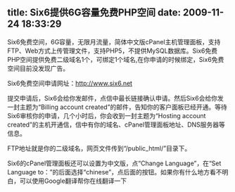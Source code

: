 title: Six6提供6G容量免费PHP空间
date: 2009-11-24 18:33:29
---

<p>
	Six6免费空间，6G容量，无限月流量，简体中文版cPanel主机管理面板，支持FTP、Web方式上传管理文件，支持PHP5，不提供MySQL数据库。Six6免费PHP空间提供免费二级域名1个，可绑定1个域名,在你申请的时候绑定，Six6免费空间目前没发现广告。</p>
<p>
	Six6免费空间申请网址：<a href="http://www.six6.net">http://www.six6.net</a></p>
<p>
	提交申请后，Six6会给你发邮件，点信中最长链接确认申请。然后Six6会给你发一封主题为&ldquo;Billing account created&rdquo;的邮件，告知你的客户面板已经开通。等待Six6审核你的申请，几个小时后，你会收到一封主题为&ldquo;Hosting account created&rdquo;的主机开通信，信中有你的域名、cPanel管理面板地址、DNS服务器等信息。</p>
<p>
	FTP地址就是你的二级域名，网页文件传到&ldquo;/public_html/&rdquo;目录下。</p>
<p>
	Six6的cPanel管理面板还可以设置为中文版，点&ldquo;Change Language&rdquo;，在&ldquo;Set Language to：&rdquo;的后面选择&ldquo;chinese&rdquo;，点后面的按钮。如果你有什么地方看不明白，可以使用Google翻译帮你在线翻译一下</p>